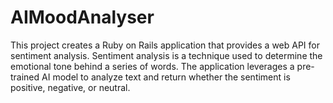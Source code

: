 # AIMoodAnalyser
This project creates a Ruby on Rails application that provides a web API for sentiment analysis. Sentiment analysis is a technique used to determine the emotional tone behind a series of words. The application leverages a pre-trained AI model to analyze text and return whether the sentiment is positive, negative, or neutral.
